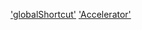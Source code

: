['globalShortcut']('https://www.electronjs.org/docs/api/global-shortcut')
['Accelerator']('https://www.electronjs.org/docs/api/accelerator')